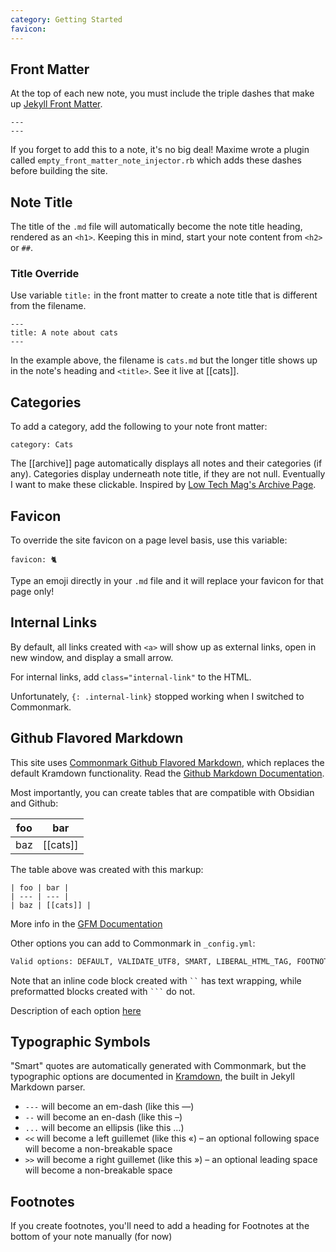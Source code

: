 ```yaml
---
category: Getting Started
favicon: 
---
```


## Front Matter
At the top of each new note, you must include the triple dashes that make up [Jekyll Front Matter](https://jekyllrb.com/docs/front-matter/).

```
---
---
```

If you forget to add this to a note, it's no big deal! Maxime wrote a plugin called `empty_front_matter_note_injector.rb` which adds these dashes before building the site.

## Note Title
The title of the `.md` file will automatically become the note title heading, rendered as an `<h1>`. Keeping this in mind, start your note content from `<h2>` or `##`.

### Title Override
Use variable `title:` in the front matter to create a note title that is different from the filename. 

```
---
title: A note about cats
---
```

In the example above, the filename is `cats.md` but the longer title shows up in the note's heading and `<title>`. See it live at [[cats]].

## Categories
To add a category, add the following to your note front matter:

`category: Cats`

The [[archive]] page automatically displays all notes and their categories (if any). Categories display underneath note title, if they are not null. Eventually I want to make these clickable. Inspired by [Low Tech Mag's Archive Page](https://solar.lowtechmagazine.com/archives.html).

## Favicon
To override the site favicon on a page level basis, use this variable:

`favicon: 🐈`

Type an emoji directly in your `.md` file and it will replace your favicon for that page only!

## Internal Links
By default, all links created with `<a>` will show up as external links, open in new window, and display a small arrow.

For internal links, add `class="internal-link"` to the HTML.

Unfortunately, `{: .internal-link}` stopped working when I switched to Commonmark.

## Github Flavored Markdown
This site uses [Commonmark Github Flavored Markdown](https://github.com/github/jekyll-commonmark-ghpages), which replaces the default Kramdown functionality. Read the [Github Markdown Documentation](https://github.github.com/gfm/).

Most importantly, you can create tables that are compatible with Obsidian and Github:

| foo | bar      | 
| --- | -------- |
| baz | [[cats]] |

The table above was created with this markup:
`````
| foo | bar |
| --- | --- |
| baz | [[cats]] |
`````

More info in the [GFM Documentation](https://github.github.com/gfm/#tables-extension-)

Other options you can add to Commonmark in `_config.yml`:

```sh
Valid options: DEFAULT, VALIDATE_UTF8, SMART, LIBERAL_HTML_TAG, FOOTNOTES, STRIKETHROUGH_DOUBLE_TILDE, SOURCEPOS, HARDBREAKS, SAFE, NOBREAKS, GITHUB_PRE_LANG, TABLE_PREFER_STYLE_ATTRIBUTES, FULL_INFO_STRING
```

Note that an inline code block created with ` `` ` has text wrapping, while preformatted blocks created with ` ``` ` do not.

Description of each option [here](https://github.com/gjtorikian/commonmarker#options)

## Typographic Symbols
"Smart" quotes are automatically generated with Commonmark, but the typographic options are documented in [Kramdown](https://kramdown.gettalong.org/syntax.html#typographic-symbols), the built in Jekyll Markdown parser.

-   `---` will become an em-dash (like this —)
-   `--` will become an en-dash (like this –)
-   `...` will become an ellipsis (like this …)
-   `<<` will become a left guillemet (like this «) – an optional following space will become a non-breakable space
-   `>>` will become a right guillemet (like this ») – an optional leading space will become a non-breakable space

## Footnotes
If you create footnotes, you'll need to add a heading for Footnotes at the bottom of your note manually (for now)